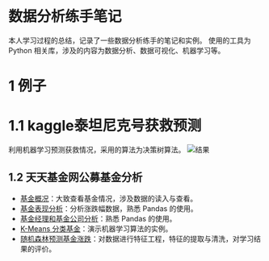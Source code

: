# 数据分析练手笔记
本人学习过程的总结，记录了一些数据分析练手的笔记和实例。
使用的工具为 Python 相关库，涉及的内容为数据分析、数据可视化、机器学习等。
  
# 1 例子
# 1.1 kaggle泰坦尼克号获救预测
利用机器学习预测获救情况，采用的算法为决策树算法。
![结果](https://github.com/leeliang/data-analysis-example-for-beginners/blob/master/kaggle_titanic/tree.png)

## 1.2 天天基金网公募基金分析

* [基金概况](https://github.com/leeliang/data-analysis/tree/master/mutual_funds)：大致查看基金情况，涉及数据的读入与查看。
* [基金表现分析](https://github.com/leeliang/data-analysis/tree/master/mutual_funds)：分析涨跌幅数据，熟悉 Pandas 的使用。
* [基金经理和基金公司分析](https://github.com/leeliang/data-analysis/tree/master/mutual_funds)：熟悉 Pandas 的使用。
* [K-Means 分类基金](https://github.com/leeliang/data-analysis/tree/master/mutual_funds)：演示机器学习算法的实例。
* [随机森林预测基金涨跌](https://github.com/leeliang/data-analysis/tree/master/mutual_funds)：对数据进行特征工程，特征的提取与清洗，对学习结果的评价。
